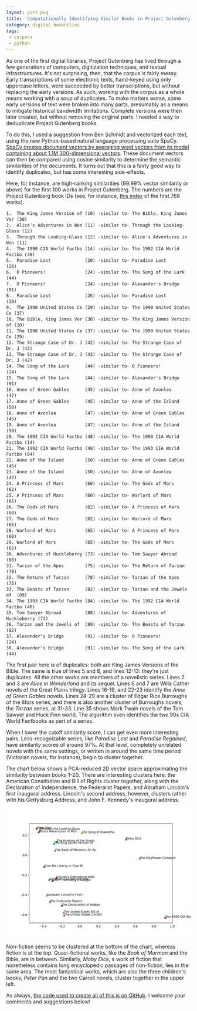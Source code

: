 ```yaml
--- 
layout: post.pug
title: 'Computationally Identifying Similar Books in Project Gutenberg'
category: digital humanities
tags: 
 - corpora
 - python
---
```


As one of the first digital libraries, Project Gutenberg has lived through a few generations of computers, digitization techniques, and textual infrastructures. It's not surprising, then, that the corpus is fairly messy. Early transcriptions of some electronic texts, hand-keyed using only uppercase letters, were succeeded by better transcriptions, but without replacing the early versions. As such, working with the corpus as a whole means working with a soup of duplicates. To make matters worse, some early versions of text were broken into many parts, presumably as a means to mitigate historical bandwidth limitations. Complete versions were then later created, but without removing the original parts. I needed a way to deduplicate Project Gutenberg books. 

To do this, I used a suggestion from Ben Schmidt and vectorized each text, using the new Python-based natural language processing suite SpaCy. [SpaCy creates document vectors by averaging word vectors from its model containing about 1.1M 300-dimensional vectors](https://spacy.io/usage/vectors-similarity). These document vectors can then be compared using cosine similarity to determine the semantic similarities of the documents. It turns out that this is a fairly good way to identify duplicates, but has some interesting side-effects. 

Here, for instance, are high-ranking similarities (99.99% vector similarity or above) for the first 100 works in Project Gutenberg. The numbers are the Project Gutenberg book IDs (see, for instance, [this index](http://www.gutenberg.org/dirs/GUTINDEX.1996) of the first 768 works). 

```
1.  The King James Version of (10) -similar to- The Bible, King James Ver (30)
2.  Alice's Adventures in Won (11) -similar to- Through the Looking-Glass (12)
3.  Through the Looking-Glass (12) -similar to- Alice's Adventures in Won (11)
4.  The 1990 CIA World Factbo (14) -similar to- The 1992 CIA World Factbo (48)
5.  Paradise Lost             (20) -similar to- Paradise Lost             (26)
6.  O Pioneers!               (24) -similar to- The Song of the Lark      (44)
7.  O Pioneers!               (24) -similar to- Alexander's Bridge        (91)
8.  Paradise Lost             (26) -similar to- Paradise Lost             (20)
9.  The 1990 United States Ce (29) -similar to- The 1990 United States Ce (37)
10. The Bible, King James Ver (30) -similar to- The King James Version of (10)
11. The 1990 United States Ce (37) -similar to- The 1990 United States Ce (29)
12. The Strange Case of Dr. J (42) -similar to- The Strange Case of Dr. J (43)
13. The Strange Case of Dr. J (43) -similar to- The Strange Case of Dr. J (42)
14. The Song of the Lark      (44) -similar to- O Pioneers!               (24)
15. The Song of the Lark      (44) -similar to- Alexander's Bridge        (91)
16. Anne of Green Gables      (45) -similar to- Anne of Avonlea           (47)
17. Anne of Green Gables      (45) -similar to- Anne of the Island        (50)
18. Anne of Avonlea           (47) -similar to- Anne of Green Gables      (45)
19. Anne of Avonlea           (47) -similar to- Anne of the Island        (50)
20. The 1992 CIA World Factbo (48) -similar to- The 1990 CIA World Factbo (14)
21. The 1992 CIA World Factbo (48) -similar to- The 1993 CIA World Factbo (84)
22. Anne of the Island        (50) -similar to- Anne of Green Gables      (45)
23. Anne of the Island        (50) -similar to- Anne of Avonlea           (47)
24. A Princess of Mars        (60) -similar to- The Gods of Mars          (62)
25. A Princess of Mars        (60) -similar to- Warlord of Mars           (65)
26. The Gods of Mars          (62) -similar to- A Princess of Mars        (60)
27. The Gods of Mars          (62) -similar to- Warlord of Mars           (65)
28. Warlord of Mars           (65) -similar to- A Princess of Mars        (60)
29. Warlord of Mars           (65) -similar to- The Gods of Mars          (62)
30. Adventures of Huckleberry (73) -similar to- Tom Sawyer Abroad         (88)
31. Tarzan of the Apes        (75) -similar to- The Return of Tarzan      (78)
32. The Return of Tarzan      (78) -similar to- Tarzan of the Apes        (75)
33. The Beasts of Tarzan      (82) -similar to- Tarzan and the Jewels of  (89)
34. The 1993 CIA World Factbo (84) -similar to- The 1992 CIA World Factbo (48)
35. Tom Sawyer Abroad         (88) -similar to- Adventures of Huckleberry (73)
36. Tarzan and the Jewels of  (89) -similar to- The Beasts of Tarzan      (82)
37. Alexander's Bridge        (91) -similar to- O Pioneers!               (24)
38. Alexander's Bridge        (91) -similar to- The Song of the Lark      (44)
```

The first pair here is of duplicates: both are King James Versions of the Bible. 
The same is true of lines 5 and 8, and lines 12-13: they're just duplicates. 
All the other works are members of a novelistic series. Lines 2 and 3 are _Alice in Wonderland_ and its sequel. Lines 6 and 7 are Willa Cather novels of the Great Plains trilogy. Lines 16-19, and 22-23 identify the _Anne of Green Gables_ novels. Lines 24-29 are a cluster of Edgar Rice Burroughs of the _Mars_ series, and there is also another cluster of Burroughs novels, the _Tarzan_ series, at 31-33. Line 35 shows Mark Twain novels of the Tom Sawyer and Huck Finn world. The algorithm even identifies the two 90s CIA World Factbooks as part of a series. 

When I lower the cutoff similarity score, I can get even more interesting pairs. Less-recognizable series, like _Paradise Lost_ and _Paradise Regained_, have similarity scores of around 97%. At that level, completely unrelated novels with the same settings, or written in around the same time period (Victorian novels, for instance), begin to cluster together. 

The chart below shows a PCA-reduced 2D vector space approximating the similarity between books 1-20. There are interesting clusters here: the American Constitution and Bill of Rights cluster together, along with the Declaration of Independence, the Federalist Papers, and Abraham Lincoln's first inaugural address. Lincoln's second address, however, clusters rather with his Gettysburg Address, and John F. Kennedy's inaugural address. 

![PCA of PG Books 1-20](/images/gutenberg/pg-vecs.png)

Non-fiction seems to be clustered at the bottom of the chart, whereas fiction is at the top. Quasi-fictional works, like the _Book of Mormon_ and the Bible, are in between. Similarly, _Moby Dick_, a work of fiction that nonetheless contains long encyclopedic passages of non-fiction, lies in the same area. The most fantastical works, which are also the three children's books, _Peter Pan_ and the two Carroll novels, cluster together in the upper left. 

As always, [the code used to create all of this is on GitHub](https://github.com/JonathanReeve/gitenberg-experiments/blob/master/pg-vectorize2.ipynb). I welcome your comments and suggestions below!
